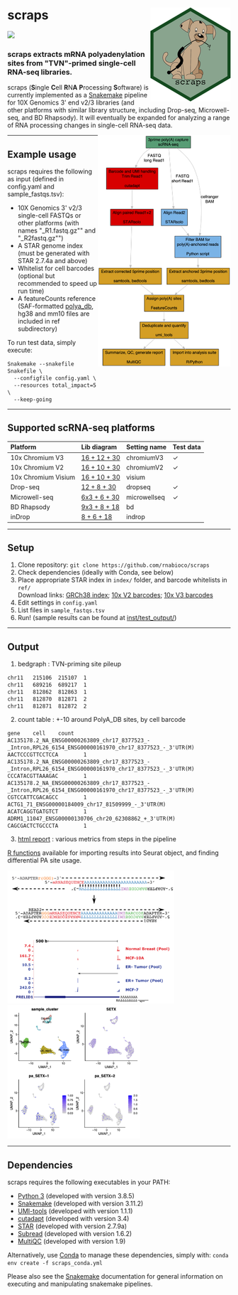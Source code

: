 # scraps <img src="man/figures/logo.png" align="right">

<!-- badges: start -->

![](https://img.shields.io/badge/dynamic/json.svg?label=Downloads&url=https://raw.githubusercontent.com/raysinensis/clone_counts_public/main/scraps.json&query=downloads&colorB=brightgreen)
<!-- badges: end -->

### scraps extracts mRNA polyadenylation sites from "TVN"-primed single-cell RNA-seq libraries.

scraps (**S**ingle **C**ell **R**N**A** **P**rocessing **S**oftware) is currently implemented as a <a href="https://snakemake.readthedocs.io/en/stable/">Snakemake</a> pipeline for 
10X Genomics 3' end v2/3 libraries (and other platforms with similar library structure, including Drop-seq, 
Microwell-seq, and BD Rhapsody). It will eventually be expanded for analyzing a range of RNA processing 
changes in single-cell RNA-seq data.

<img src="inst/flow.png" width="300" align="right">

---

## Example usage

scraps requires the following as input (defined in config.yaml and sample_fastqs.tsv):

  - 10X Genomics 3' v2/3 single-cell FASTQs or other platforms (with names "_R1.fastq.gz"" and "_R2fastq.gz"")
  - A STAR genome index (must be generated with STAR 2.7.4a and above)
  - Whitelist for cell barcodes (optional but recommended to speed up run time)
  - A featureCounts reference (SAF-formatted <a href="http://exon.umdnj.edu/polya_db/">polya_db</a>, hg38 and mm10 files are included in ref subdirectory)

To run test data, simply execute:
```
Snakemake --snakefile Snakefile \
  --configfile config.yaml \
  --resources total_impact=5 \
  --keep-going
```

---

## Supported scRNA-seq platforms
| Platform | Lib diagram | Setting name | Test data |
| :--------|:------------| :------------| :---------|
| 10x Chromium V3 | [16 + 12 + 30](https://teichlab.github.io/scg_lib_structs/methods_html/10xChromium3.html) | chromiumV3 | ✓ |
| 10x Chromium V2 | [16 + 10 + 30](https://teichlab.github.io/scg_lib_structs/methods_html/10xChromium3.html) | chromiumV2 | ✓ |
| 10x Chromium Visium | [16 + 10 + 30](https://teichlab.github.io/scg_lib_structs/methods_html/10xChromium3.html) | visium | |
| Drop-seq | [12 + 8 + 30](https://teichlab.github.io/scg_lib_structs/methods_html/Drop-seq.html) | dropseq | ✓ |
| Microwell-seq | [6x3 + 6 + 30](https://teichlab.github.io/scg_lib_structs/methods_html/Microwell-seq.html) | microwellseq | ✓ |
| BD Rhapsody | [9x3 + 8 + 18](https://teichlab.github.io/scg_lib_structs/methods_html/BD_Rhapsody.html) | bd | |
| inDrop | [8 + 6 + 18](https://teichlab.github.io/scg_lib_structs/methods_html/inDrop.html) | indrop | |

---

## Setup
1. Clone repository:
`
git clone https://github.com/rnabioco/scraps
`
2. Check dependencies (ideally with Conda, see below)
3. Place appropriate STAR index in `index/` folder, and barcode whitelists in `ref/` <br>Download links: [GRCh38 index](https://scrapsaccessory.s3.us-west-2.amazonaws.com/GRCh38_cr2020A_star.tar.gz); [10x V2 barcodes](https://scrapsaccessory.s3.us-west-2.amazonaws.com/737K-august-2016.txt.gz); [10x V3 barcodes](https://scrapsaccessory.s3.us-west-2.amazonaws.com/3M-february-2018.txt.gz)
4. Edit settings in `config.yaml`
5. List files in `sample_fastqs.tsv`
6. Run!
(sample results can be found at [inst/test_output/](inst/test_output/))

___

## Output
1. bedgraph : TVN-priming site pileup
```
chr11   215106  215107  1
chr11   689216  689217  1
chr11   812862  812863  1
chr11   812870  812871  2
chr11   812871  812872  2
```
2. count table : +-10 around PolyA_DB sites, by cell barcode
```
gene    cell    count
AC135178.2_NA_ENSG00000263809_chr17_8377523_-_Intron,RPL26_6154_ENSG00000161970_chr17_8377523_-_3'UTR(M)        AACTCCCGTTCCTCCA        1
AC135178.2_NA_ENSG00000263809_chr17_8377523_-_Intron,RPL26_6154_ENSG00000161970_chr17_8377523_-_3'UTR(M)        CCCATACGTTAAAGAC        1
AC135178.2_NA_ENSG00000263809_chr17_8377523_-_Intron,RPL26_6154_ENSG00000161970_chr17_8377523_-_3'UTR(M)        CGTCCATTCGACAGCC        1
ACTG1_71_ENSG00000184009_chr17_81509999_-_3'UTR(M)      ACATCAGGTGATGTCT        1
ADRM1_11047_ENSG00000130706_chr20_62308862_+_3'UTR(M)   CAGCGACTCTGCCCTA        1
```
3. [html report](https://raw.githack.com/rnabioco/scraps/master/inst/test_output/report/multiqc_report.html) : various metrics from steps in the pipeline

[R functions](https://github.com/rnabioco/scraps/tree/master/inst/scripts/R) available for importing results into Seurat object, and finding differential PA site usage.

<p float="left">
  <img src="man/figures/example.png" height="300"/>
  <img src="man/figures/pa_setx.png" height="300"/>
</p>

___

## Dependencies

scraps requires the following executables in your PATH:

  - <a href="https://www.python.org">Python 3</a> (developed with version 3.8.5)
  - <a href="https://bitbucket.org/snakemake/snakemake/src/master/">Snakemake</a> (developed with version 3.11.2)
  - <a href="https://github.com/CGATOxford/UMI-tools">UMI-tools</a> (developed with version 1.1.1)
  - <a href="https://cutadapt.readthedocs.io">cutadapt</a> (developed with version 3.4)
  - <a href="https://github.com/alexdobin/STAR">STAR</a> (developed with version 2.7.9a)
  - <a href="http://subread.sourceforge.net">Subread</a> (developed with version 1.6.2)
  - <a href="https://multiqc.info">MultiQC</a> (developed with version 1.9)
  
Alternatively, use [Conda](https://docs.conda.io/en/latest/) to manage these dependencies, simply with:
`conda env create -f scraps_conda.yml`

Please also see the <a href="https://snakemake.readthedocs.io/en/stable/">Snakemake</a> documentation
for general information on executing and manipulating snakemake pipelines.
